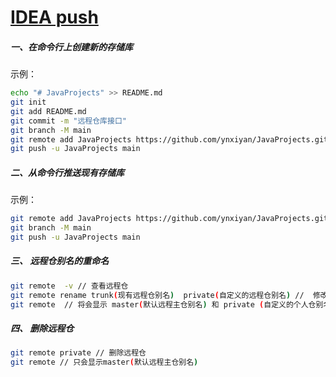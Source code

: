 # [IDEA push ](https://www.cnblogs.com/ynxiyan/p/17026452.html)

##### 一、在命令行上创建新的存储库

示例：

```bash
echo "# JavaProjects" >> README.md
git init
git add README.md
git commit -m "远程仓库接口"
git branch -M main
git remote add JavaProjects https://github.com/ynxiyan/JavaProjects.git
git push -u JavaProjects main
```

##### 二、从命令行推送现有存储库

示例：

```bash
git remote add JavaProjects https://github.com/ynxiyan/JavaProjects.git
git branch -M main
git push -u JavaProjects main
```

##### 三、 远程仓别名的重命名

```bash
git remote  -v // 查看远程仓
git remote rename trunk(现有远程仓别名)  private(自定义的远程仓别名) //  修改远程仓别名
git remote  // 将会显示 master(默认远程主仓别名) 和 private (自定义的个人仓别名)
```

##### 四、 删除远程仓

```bash
git remote private // 删除远程仓
git remote // 只会显示master(默认远程主仓别名)
```